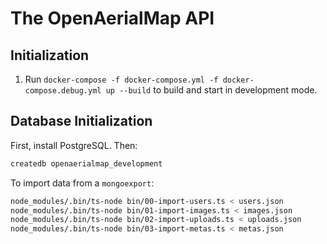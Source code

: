 # The OpenAerialMap API

## Initialization

1. Run `docker-compose -f docker-compose.yml -f docker-compose.debug.yml up --build` to build and start in development mode.

## Database Initialization

First, install PostgreSQL. Then:

```bash
createdb openaerialmap_development
```

To import data from a `mongoexport`:

```bash
node_modules/.bin/ts-node bin/00-import-users.ts < users.json
node_modules/.bin/ts-node bin/01-import-images.ts < images.json
node_modules/.bin/ts-node bin/02-import-uploads.ts < uploads.json
node_modules/.bin/ts-node bin/03-import-metas.ts < metas.json
```